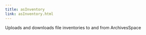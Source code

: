 ```yaml
---
title: asInventory
link: asInventory.html
---
```

Uploads and downloads file inventories to and from ArchivesSpace 